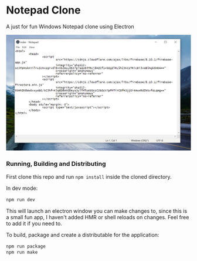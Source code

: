 # Notepad Clone

A just for fun Windows Notepad clone using Electron

![Working Example Screenshot](./screenshots/Notepad%20Working%20Screenshot.png)

### Running, Building and Distributing

First clone this repo and run `npm install` inside the cloned directory.

In dev mode:

```bash
npm run dev
```

This will launch an electron window you can make changes to, since this is a small fun app, I haven't added HMR or shell reloads on changes. Feel free to add it if you need to.

To build, package and create a distributable for the application:

```bash
npm run package
npm run make
```
